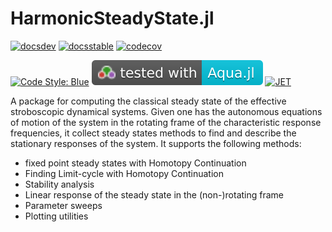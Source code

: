 # HarmonicSteadyState.jl

[![docsdev](https://img.shields.io/badge/docs-dev-lightblue.svg)](https://quantumengineeredsystems.github.io/HarmonicBalance/dev
)
[![docsstable](https://img.shields.io/badge/docs-stable-blue.svg)](https://quantumengineeredsystems.github.io/HarmonicBalance/stable
)
[![codecov](https://codecov.io/gh/QuantumEngineeredSystems/HarmonicSteadyState.jl/branch/main/graph/badge.svg)](https://codecov.io/gh/QuantumEngineeredSystems/HarmonicSteadyState.jl)

[![Code Style: Blue](https://img.shields.io/badge/code%20style-blue-4495d1.svg)](https://github.com/invenia/BlueStyle)
[![Aqua QA](https://raw.githubusercontent.com/JuliaTesting/Aqua.jl/master/badge.svg)](https://github.com/JuliaTesting/Aqua.jl)
[![JET](https://img.shields.io/badge/%E2%9C%88%EF%B8%8F%20tested%20with%20-%20JET.jl%20-%20red)](https://github.com/aviatesk/JET.jl)

A package for computing the classical steady state of the effective stroboscopic dynamical systems. Given one has the autonomous equations of motion of the system in the rotating frame of the characteristic response frequencies, it collect steady states methods to find and describe the stationary responses of the system. It supports the following methods:

- fixed point steady states with Homotopy Continuation
- Finding Limit-cycle with Homotopy Continuation
- Stability analysis
- Linear response of the steady state in the (non-)rotating frame
- Parameter sweeps
- Plotting utilities
